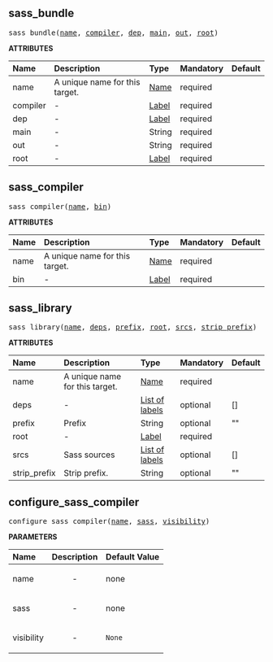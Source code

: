 <!-- Generated with Stardoc: http://skydoc.bazel.build -->



<a id="#sass_bundle"></a>

## sass_bundle

<pre>
sass_bundle(<a href="#sass_bundle-name">name</a>, <a href="#sass_bundle-compiler">compiler</a>, <a href="#sass_bundle-dep">dep</a>, <a href="#sass_bundle-main">main</a>, <a href="#sass_bundle-out">out</a>, <a href="#sass_bundle-root">root</a>)
</pre>



**ATTRIBUTES**


| Name  | Description | Type | Mandatory | Default |
| :------------- | :------------- | :------------- | :------------- | :------------- |
| <a id="sass_bundle-name"></a>name |  A unique name for this target.   | <a href="https://bazel.build/docs/build-ref.html#name">Name</a> | required |  |
| <a id="sass_bundle-compiler"></a>compiler |  -   | <a href="https://bazel.build/docs/build-ref.html#labels">Label</a> | required |  |
| <a id="sass_bundle-dep"></a>dep |  -   | <a href="https://bazel.build/docs/build-ref.html#labels">Label</a> | required |  |
| <a id="sass_bundle-main"></a>main |  -   | String | required |  |
| <a id="sass_bundle-out"></a>out |  -   | String | required |  |
| <a id="sass_bundle-root"></a>root |  -   | <a href="https://bazel.build/docs/build-ref.html#labels">Label</a> | required |  |


<a id="#sass_compiler"></a>

## sass_compiler

<pre>
sass_compiler(<a href="#sass_compiler-name">name</a>, <a href="#sass_compiler-bin">bin</a>)
</pre>



**ATTRIBUTES**


| Name  | Description | Type | Mandatory | Default |
| :------------- | :------------- | :------------- | :------------- | :------------- |
| <a id="sass_compiler-name"></a>name |  A unique name for this target.   | <a href="https://bazel.build/docs/build-ref.html#name">Name</a> | required |  |
| <a id="sass_compiler-bin"></a>bin |  -   | <a href="https://bazel.build/docs/build-ref.html#labels">Label</a> | required |  |


<a id="#sass_library"></a>

## sass_library

<pre>
sass_library(<a href="#sass_library-name">name</a>, <a href="#sass_library-deps">deps</a>, <a href="#sass_library-prefix">prefix</a>, <a href="#sass_library-root">root</a>, <a href="#sass_library-srcs">srcs</a>, <a href="#sass_library-strip_prefix">strip_prefix</a>)
</pre>



**ATTRIBUTES**


| Name  | Description | Type | Mandatory | Default |
| :------------- | :------------- | :------------- | :------------- | :------------- |
| <a id="sass_library-name"></a>name |  A unique name for this target.   | <a href="https://bazel.build/docs/build-ref.html#name">Name</a> | required |  |
| <a id="sass_library-deps"></a>deps |  -   | <a href="https://bazel.build/docs/build-ref.html#labels">List of labels</a> | optional | [] |
| <a id="sass_library-prefix"></a>prefix |  Prefix   | String | optional | "" |
| <a id="sass_library-root"></a>root |  -   | <a href="https://bazel.build/docs/build-ref.html#labels">Label</a> | required |  |
| <a id="sass_library-srcs"></a>srcs |  Sass sources   | <a href="https://bazel.build/docs/build-ref.html#labels">List of labels</a> | optional | [] |
| <a id="sass_library-strip_prefix"></a>strip_prefix |  Strip prefix.   | String | optional | "" |


<a id="#configure_sass_compiler"></a>

## configure_sass_compiler

<pre>
configure_sass_compiler(<a href="#configure_sass_compiler-name">name</a>, <a href="#configure_sass_compiler-sass">sass</a>, <a href="#configure_sass_compiler-visibility">visibility</a>)
</pre>



**PARAMETERS**


| Name  | Description | Default Value |
| :------------- | :------------- | :------------- |
| <a id="configure_sass_compiler-name"></a>name |  <p align="center"> - </p>   |  none |
| <a id="configure_sass_compiler-sass"></a>sass |  <p align="center"> - </p>   |  none |
| <a id="configure_sass_compiler-visibility"></a>visibility |  <p align="center"> - </p>   |  <code>None</code> |


